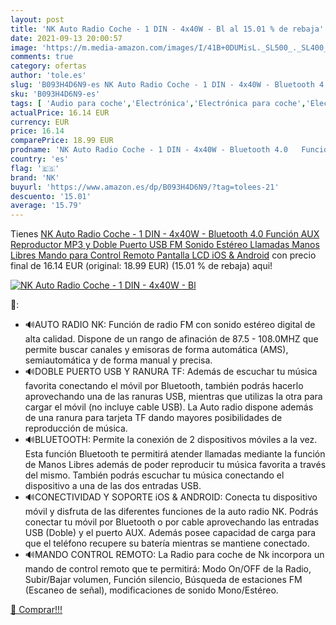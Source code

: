 ```yaml
---
layout: post
title: 'NK Auto Radio Coche - 1 DIN - 4x40W - Bl al 15.01 % de rebaja'
date: 2021-09-13 20:00:57
image: 'https://m.media-amazon.com/images/I/41B+0DUMisL._SL500_._SL400_.jpg'
comments: true
category: ofertas
author: 'tole.es'
slug: 'B093H4D6N9-es NK Auto Radio Coche - 1 DIN - 4x40W - Bluetooth 4.0...'
sku: 'B093H4D6N9-es'
tags: [ 'Audio para coche','Electrónica','Electrónica para coche','Electrónica para vehículos','Radios para coche','android','nk', ]
actualPrice: 16.14 EUR
currency: EUR
price: 16.14
comparePrice: 18.99 EUR
prodname: 'NK Auto Radio Coche - 1 DIN - 4x40W - Bluetooth 4.0   Función AUX  Reproductor MP3 y Doble Puerto USB  FM Sonido Estéreo  Llamadas Manos Libres  Mando para Control Remoto  Pantalla LCD  iOS & Android'
country: 'es'
flag: '🇪🇸'
brand: 'NK'
buyurl: 'https://www.amazon.es/dp/B093H4D6N9/?tag=tolees-21'
descuento: '15.01'
average: '15.79'
---
```


Tienes [NK Auto Radio Coche - 1 DIN - 4x40W - Bluetooth 4.0   Función AUX  Reproductor MP3 y Doble Puerto USB  FM Sonido Estéreo  Llamadas Manos Libres  Mando para Control Remoto  Pantalla LCD  iOS & Android](https://www.amazon.es/dp/B093H4D6N9/?tag=tolees-21) con precio final de  16.14 EUR (original: 18.99 EUR) (15.01 %  de rebaja) aqui!

[![NK Auto Radio Coche - 1 DIN - 4x40W - Bl](https://m.media-amazon.com/images/I/41B+0DUMisL._SL500_._SL400_.jpg)](https://www.amazon.es/dp/B093H4D6N9/?tag=tolees-21)

🔎:

- 🔊AUTO RADIO NK: Función de radio FM con sonido estéreo digital de alta calidad. Dispone de un rango de afinación de 87.5 - 108.0MHZ que permite buscar canales y emisoras de forma automática (AMS), semiautomática y de forma manual y precisa.
- 🔊DOBLE PUERTO USB Y RANURA TF: Además de escuchar tu música favorita conectando el móvil por Bluetooth, también podrás hacerlo aprovechando una de las ranuras USB, mientras que utilizas la otra para cargar el móvil (no incluye cable USB). La Auto radio dispone además de una ranura para tarjeta TF dando mayores posibilidades de reproducción de música.
- 🔊BLUETOOTH: Permite la conexión de 2 dispositivos móviles a la vez. Esta función Bluetooth te permitirá atender llamadas mediante la función de Manos Libres además de poder reproducir tu música favorita a través del mismo. También podrás escuchar tu música conectando el dispositivo a una de las dos entradas USB.
- 🔊CONECTIVIDAD Y SOPORTE iOS & ANDROID: Conecta tu dispositivo móvil y disfruta de las diferentes funciones de la auto radio NK. Podrás conectar tu móvil por Bluetooth o por cable aprovechando las entradas USB (Doble) y el puerto AUX. Además posee capacidad de carga para que el teléfono recupere su batería mientras se mantiene conectado.
- 🔊MANDO CONTROL REMOTO: La Radio para coche de Nk incorpora un mando de control remoto que te permitirá: Modo On/OFF de la Radio, Subir/Bajar volumen, Función silencio, Búsqueda de estaciones FM (Escaneo de señal), modificaciones de sonido Mono/Estéreo.

[🛒 Comprar!!!](https://www.amazon.es/dp/B093H4D6N9/?tag=tolees-21)
